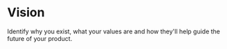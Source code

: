 # Vision

Identify why you exist, what your values are and how they'll help guide the future of your product.
